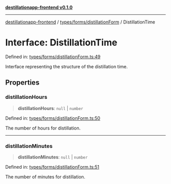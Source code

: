 [**destillationapp-frontend v0.1.0**](../../../../README.md)

***

[destillationapp-frontend](../../../../modules.md) / [types/forms/distillationForm](../README.md) / DistillationTime

# Interface: DistillationTime

Defined in: [types/forms/distillationForm.ts:49](https://github.com/DestillApp/main/blob/76aba95a5d8c1d9174ebde73d7b50f0ea64b491a/frontend/src/types/forms/distillationForm.ts#L49)

Interface representing the structure of the distillation time.

## Properties

### distillationHours

> **distillationHours**: `null` \| `number`

Defined in: [types/forms/distillationForm.ts:50](https://github.com/DestillApp/main/blob/76aba95a5d8c1d9174ebde73d7b50f0ea64b491a/frontend/src/types/forms/distillationForm.ts#L50)

The number of hours for distillation.

***

### distillationMinutes

> **distillationMinutes**: `null` \| `number`

Defined in: [types/forms/distillationForm.ts:51](https://github.com/DestillApp/main/blob/76aba95a5d8c1d9174ebde73d7b50f0ea64b491a/frontend/src/types/forms/distillationForm.ts#L51)

The number of minutes for distillation.
